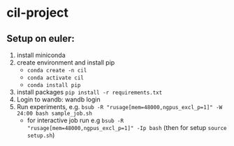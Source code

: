 # cil-project

## Setup on euler:
1. install miniconda
2. create environment and install pip
    - `conda create -n cil`
    - `conda activate cil`
    - `conda install pip`
3. install packages `pip install -r requirements.txt`
4. Login to wandb: wandb login
5. Run experiments, e.g. `bsub -R "rusage[mem=48000,ngpus_excl_p=1]" -W 24:00 bash sample_job.sh`
    - for interactive job run e.g `bsub -R "rusage[mem=48000,ngpus_excl_p=1]" -Ip bash` (then for setup `source setup.sh`)